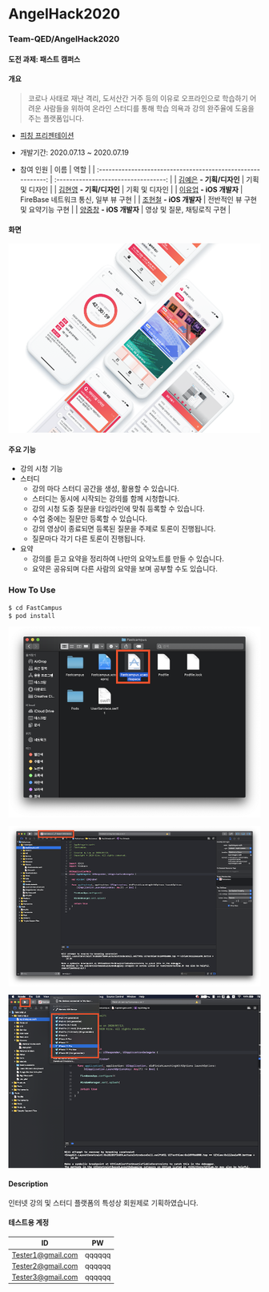 # AngelHack2020
### Team-QED/AngelHack2020

#### 도전 과제: 패스트 캠퍼스

#### 개요

>  코로나 사태로 재난 격리, 도서산간 거주 등의 이유로 오프라인으로 학습하기 어려운 사람들을 위하여 온라인 스터디를 통해 학습 의욕과 강의 완주율에 도움을 주는 플랫폼입니다.

- [피칭 프리젠테이션](https://github.com/Team-QED/AngelHack2020/blob/master/Assets/엔젤핵_패스트캠퍼스.pdf)

- 개발기간: 2020.07.13 ~ 2020.07.19

- 참여 인원
  |                             이름                             |                 역할                 |
  | :----------------------------------------------------------: | :----------------------------------: |
  |                 [김예은]() **- 기획/디자인**                 |            기획 및 디자인            |
  |                 [김현영]() **- 기획/디자인**                 |            기획 및 디자인            |
  |      [이유업](https://github.com/Up-s) **- iOS 개발자**      | FireBase 네트워크 통신, 일부 뷰 구현 |
  | [조현철](https://github.com/furydeveloper) **- iOS 개발자**  |  전반적인 뷰 구현 및 요약기능 구현   |
  | [양중창](https://github.com/JoongChangYang) **- iOS 개발자** |     영상 및 질문, 채팅로직 구현      |

  



#### 화면

![목업](https://github.com/Team-QED/AngelHack2020/blob/master/Assets/screenshot.png)

#### 주요 기능

- 강의 시청 기능
- 스터디
  - 강의 마다 스터디 공간을 생성, 활용할 수 있습니다.
  - 스터디는 동시에 시작되는 강의를 함께 시청합니다.
  - 강의 시청 도중 질문을 타임라인에 맞춰 등록할 수 있습니다.
  - 수업 중에는 질문만 등록할 수 있습니다.
  - 강의 영상이 종료되면 등록된 질문을 주제로 토론이 진행됩니다.
  - 질문마다 각기 다른 토론이 진행됩니다.
- 요약
  - 강의를 듣고 요약을 정리하여 나만의 요약노트를 만들 수 있습니다.
  - 요약은 공유되며 다른 사람의 요약을 보며 공부할 수도 있습니다.

### How To Use

```shell
$ cd FastCampus
$ pod install
```

![1](https://github.com/Team-QED/AngelHack2020/blob/master/Assets/1.png)

![2](https://github.com/Team-QED/AngelHack2020/blob/master/Assets/2.png)

![3](https://github.com/Team-QED/AngelHack2020/blob/master/Assets/3.png)

#### Description

인터넷 강의 및 스터디 플랫폼의 특성상 회원제로 기획하였습니다.

#### 테스트용 계정

| ID                | PW     |
| ----------------- | ------ |
| Tester1@gmail.com | qqqqqq |
| Tester2@gmail.com | qqqqqq |
| Tester3@gmail.com | qqqqqq |

